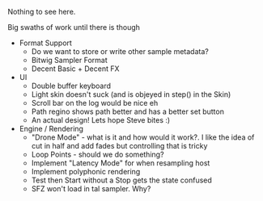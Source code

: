 Nothing to see here.

Big swaths of work until there is though

- Format Support
    - Do we want to store or write other sample metadata?
    - Bitwig Sampler Format
    - Decent Basic + Decent FX
- UI
    - Double buffer keyboard
    - Light skin doesn't suck (and is objeyed in step() in the Skin)
    - Scroll bar on the log would be nice eh
    - Path regino shows path better and has a better set button
    - An actual design! Lets hope Steve bites :)
- Engine / Rendering
    - "Drone Mode" - what is it and how would it work?. I like the idea of cut in
      half and add fades but controlling that is tricky
    - Loop Points - should we do something?
    - Implement "Latency Mode" for when resampling host
    - Implement polyphonic rendering
    - Test then Start without a Stop gets the state confused
    - SFZ won't load in tal sampler. Why?
